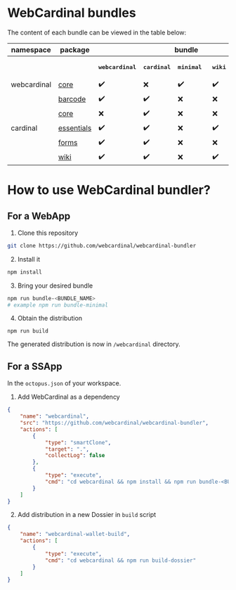 # WebCardinal bundles

The content of each bundle can be viewed in the table below:

<table>
<thead>
  <tr>
    <th>namespace</th>
    <th>package</th>
    <th colspan="5" align="center">bundle</th>
  </tr>
</thead>
<tbody>
  <tr>
    <td></td>
    <td></td>
    <th><pre>webcardinal</pre></th>
    <th><pre>cardinal</pre></th>
    <th><pre>minimal </pre></th>
    <th><pre>wiki    </pre></th>
    <th><pre>all     </pre></th>
  </tr>
  <tr>
    <td>webcardinal</td>
    <td><a href="https://github.com/webcardinal/webcardinal-core">core</a></td>
    <td>✔️</td>
    <td>❌</td>
    <td>✔️</td>
    <td>✔️</td>
    <td>✔️</td>
  </tr>
  <tr>
    <td rowspan="5">cardinal</td>
    <td><a href="https://github.com/webcardinal/cardinal-barcode">barcode</a></td>
    <td>✔️</td>
    <td>✔️</td>
    <td>❌</td>
    <td>❌</td>
    <td>✔️</td>
  </tr>
  <tr>
    <td><a href="https://github.com/webcardinal/cardinal-core">core</a></td>
    <td>❌</td>
    <td>✔️</td>
    <td>❌</td>
    <td>❌</td>
    <td>✔️</td>
  </tr>
  <tr>
    <td><a href="https://github.com/webcardinal/cardinal-essentials">essentials</a></td>
    <td>✔️</td>
    <td>✔️</td>
    <td>❌</td>
    <td>✔️</td>
    <td>✔️</td>
  </tr>
  <tr>
    <td><a href="https://github.com/webcardinal/cardinal-forms">forms</a></td>
    <td>✔️</td>
    <td>✔️</td>
    <td>❌</td>
    <td>❌</td>
    <td>✔️</td>
  </tr>
  <tr>
    <td><a href="https://github.com/webcardinal/cardinal-wiki">wiki</a></td>
    <td>✔️</td>
    <td>✔️</td>
    <td>❌</td>
    <td>✔️</td>
    <td>✔️</td>
  </tr>
</tbody>
</table>

# How to use WebCardinal bundler?

## For a WebApp

1. Clone this repository

```bash
git clone https://github.com/webcardinal/webcardinal-bundler
```

2. Install it

```bash
npm install
```

3. Bring your desired bundle

```bash
npm run bundle-<BUNDLE_NAME>
# example npm run bundle-minimal
```

4. Obtain the distribution

```
npm run build
```

The generated distribution is now in `/webcardinal` directory.

## For a SSApp

In the `octopus.json` of your workspace.

1. Add WebCardinal as a dependency

```json
{
    "name": "webcardinal",
    "src": "https://github.com/webcardinal/webcardinal-bundler",
    "actions": [
        {
            "type": "smartClone",
            "target": ".",
            "collectLog": false
        },
        {
            "type": "execute",
            "cmd": "cd webcardinal && npm install && npm run bundle-<BUNDLE_NAME> && npm run build"
        }
    ]
}
```

2. Add distribution in a new Dossier in `build` script

```json
{
    "name": "webcardinal-wallet-build",
    "actions": [
        {
            "type": "execute",
            "cmd": "cd webcardinal && npm run build-dossier"
        }
    ]
}
```

